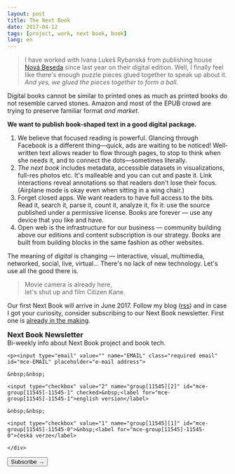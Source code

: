 ```yaml
---
layout: post
title: The Next Book
date: 2017-04-12
tags: [project, work, next book, book]
lang: en
---
```

> I have worked with Ivana Lukeš Rybanská from publishing house [Nová Beseda](https://www.novabeseda.cz) since last year on their digital edition. Well, I finally feel like there's enough puzzle pieces glued together to speak up about it. *And yes, we glued the pieces together to form a ball.*

Digital books cannot be similar to printed ones as much as printed books do not resemble carved stones. Amazon and most of the EPUB crowd are trying to preserve familiar format *and market*.

**We want to publish book-shaped text in a good digital package.**

1. We believe that focused reading is powerful. Glancing through Facebook is a different thing—quick, ads are waiting to be noticed! Well-written text allows reader to flow through pages, to stop to think when she needs it, and to connect the dots—sometimes literally.
2. *The next book* includes metadata, accessible datasets in visualizations, full-res photos etc. It's malleable and you can cut and paste it. Link interactions reveal annotations so that readers don't lose their focus. (Airplane mode is okay even when sitting in a wing chair.)
3. Forget closed apps. We want readers to have full access to the bits. Read it, search it, parse it, count it, analyze it, fix it: use the source published under a permissive license. Books are forever — use any device that you like and have.
4. Open web is the infrastructure for our business — community building above our editions and content subscription is our strategy. Books are built from building blocks in the same fashion as other websites.

The meaning of *digital* is changing — interactive, visual, multimedia, networked, social, live, virtual… There's no lack of new technology. Let's use all the good there is. 

> Movie camera is already here,  
> let's shut up and film Citizen Kane.

Our first Next Book will arrive in June 2017. Follow my blog ([rss](https://jan-martinek.com/articles/feed)) and in case I got your curiosity, consider subscribing to our Next Book newsletter. First one is [already in the making](https://next-book.github.io/newsletter/2017/05/14/prep.html).

<div class="column">
<!-- Begin MailChimp Signup Form -->
<div id="mc_embed_signup">
<form action="//novabeseda.us10.list-manage.com/subscribe/post?u=44617f2648f8fe83ae9e150a4&amp;id=28c0b50b31" method="post" id="mc-embedded-subscribe-form" name="mc-embedded-subscribe-form" class="validate" target="_blank" novalidate>
    <div id="mc_embed_signup_scroll">
<div class="mc-field-group">
    <h3 style="margin: 0">Next Book Newsletter</h3>
    <p style="margin: 0">Bi-weekly info about Next Book project and book tech.</p>
    
    <p><input type="email" value="" name="EMAIL" class="required email" id="mce-EMAIL" placeholder="e-mail address">
    
    &nbsp;&nbsp; 
    
    <input type="checkbox" value="2" name="group[11545][2]" id="mce-group[11545]-11545-1" checked>&nbsp;<label for="mce-group[11545]-11545-1">english version</label>
    
    &nbsp;&nbsp; 
    
    <input type="checkbox" value="1" name="group[11545][1]" id="mce-group[11545]-11545-0">&nbsp;<label for="mce-group[11545]-11545-0">česká verze</label> 
    
    </div>
</ul>
</div>
    <div id="mce-responses" class="clear">
        <div class="response" id="mce-error-response" style="display:none"></div>
        <div class="response" id="mce-success-response" style="display:none"></div>
    </div>    <!-- real people should not fill this in and expect good things - do not remove this or risk form bot signups-->
    <div style="position: absolute; left: -5000px;" aria-hidden="true"><input type="text" name="b_44617f2648f8fe83ae9e150a4_28c0b50b31" tabindex="-1" value=""></div>
    <div class="clear">
        <p><input type="submit" value="Subscribe →" name="subscribe" id="mc-embedded-subscribe" class="button">
        </p>
    </div>
    </div>
</form>
</div>
<!--End mc_embed_signup-->
</div>
